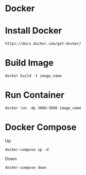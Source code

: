 # Docker

# Install Docker

```
https://docs.docker.com/get-docker/
```

# Build Image
```
docker build -t image_name
```
# Run Container
```
docker run -dp 3000:3000 image_name
```
# Docker Compose

Up
```
docker-compose up -d
```
Down
```
docker-compose down
```
